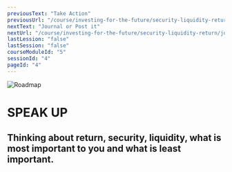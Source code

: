 ```yaml
---
previousText: "Take Action"
previousUrl: "/course/investing-for-the-future/security-liquidity-return/activities"
nextText: "Journal or Post it"
nextUrl: "/course/investing-for-the-future/security-liquidity-return/journal-or-post-it"
lastLession: "false"
lastSession: "false"
courseModuleId: "5"
sessionId: "4"
pageId: "4"
---
```



![Roadmap](/assets/img/lets-talk-about-it.png)
# SPEAK UP

## Thinking about return, security, liquidity, what is most important to you and what is least important. 
<sparkle-feed-post assignment-name="What is the best thing about investing money? The worst thing?" ></sparkle-feed-post>
